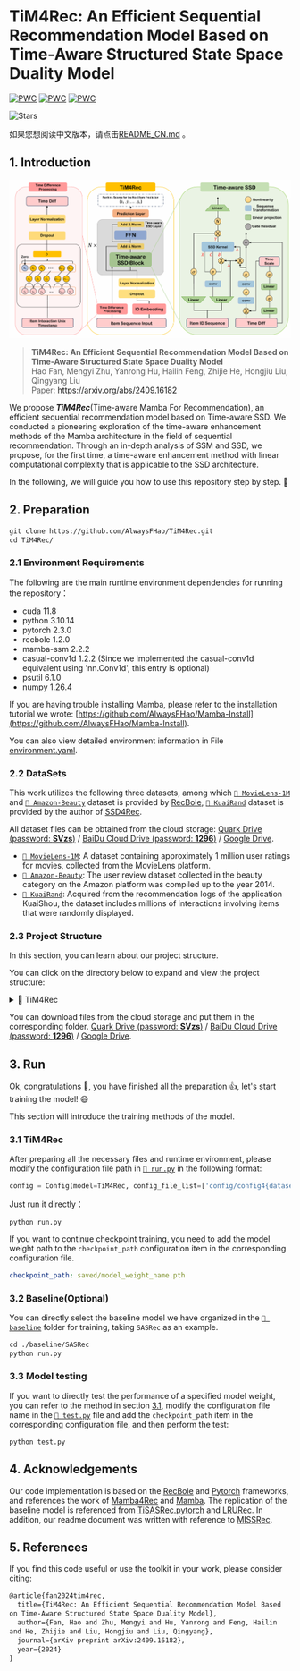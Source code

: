 # TiM4Rec: An Efficient Sequential Recommendation Model Based on Time-Aware Structured State Space Duality Model

[![PWC](https://img.shields.io/endpoint.svg?url=https://paperswithcode.com/badge/tim4rec-an-efficient-sequential/sequential-recommendation-on-movielens-1m)](https://paperswithcode.com/sota/sequential-recommendation-on-movielens-1m?p=tim4rec-an-efficient-sequential)
[![PWC](https://img.shields.io/endpoint.svg?url=https://paperswithcode.com/badge/tim4rec-an-efficient-sequential/sequential-recommendation-on-kuairand)](https://paperswithcode.com/sota/sequential-recommendation-on-kuairand?p=tim4rec-an-efficient-sequential)
[![PWC](https://img.shields.io/endpoint.svg?url=https://paperswithcode.com/badge/tim4rec-an-efficient-sequential/sequential-recommendation-on-amazon-beauty)](https://paperswithcode.com/sota/sequential-recommendation-on-amazon-beauty?p=tim4rec-an-efficient-sequential)

![Stars](https://img.shields.io/github/stars/AlwaysFHao/TiM4Rec)

[//]: # (Due to the laboratory regulations, the article has not been officially published before the model source code is not allowed to be published, )

[//]: # (so the current repository is not complete, but do not worry, we will supplement the complete model code immediately after the article is officially published. )

[//]: # (You can also first check the performance of the **TiM4Rec** model by using the training log files we published. 😊)

如果您想阅读中文版本，请点击[README_CN.md](README_CN.md) 。
## 1. Introduction
  <p align="center">
    <img src="assert/tim4rec.png" alt="overview_of_tim4rec"/>
  </p>

> **TiM4Rec: An Efficient Sequential Recommendation Model Based on Time-Aware Structured State Space Duality Model**\
> Hao Fan, Mengyi Zhu, Yanrong Hu, Hailin Feng, Zhijie He, Hongjiu Liu, Qingyang Liu\
> Paper: https://arxiv.org/abs/2409.16182

We propose ***TiM4Rec***(Time-aware Mamba For Recommendation), an efficient sequential recommendation model based on Time-aware SSD. 
We conducted a pioneering exploration of the time-aware enhancement methods of the Mamba architecture in the field of sequential recommendation. 
Through an in-depth analysis of SSM and SSD, we propose, for the first time, a time-aware enhancement method with linear computational complexity that is applicable to the SSD architecture. 


In the following, we will guide you how to use this repository step by step. 🤗

## 2. Preparation
```shell
git clone https://github.com/AlwaysFHao/TiM4Rec.git
cd TiM4Rec/
```

### 2.1 Environment Requirements
The following are the main runtime environment dependencies for running the repository：
- cuda 11.8
- python 3.10.14
- pytorch 2.3.0
- recbole 1.2.0
- mamba-ssm 2.2.2
- casual-conv1d 1.2.2 (Since we implemented the casual-conv1d equivalent using 'nn.Conv1d', this entry is optional)
- psutil 6.1.0
- numpy 1.26.4

If you are having trouble installing Mamba, please refer to the installation tutorial we wrote: [https://github.com/AlwaysFHao/Mamba-Install](https://github.com/AlwaysFHao/Mamba-Install).

You can also view detailed environment information in File [environment.yaml](environment.yaml).

### 2.2 DataSets
This work utilizes the following three datasets, among which [`🎦 MovieLens-1M`](https://grouplens.org/datasets/movielens/) and [`🛒 Amazon-Beauty`](https://jmcauley.ucsd.edu/data/amazon/index_2014.html) dataset is provided by [RecBole](https://github.com/RUCAIBox/RecSysDatasets), [`📱 KuaiRand`](https://kuairand.com/) dataset is provided by the author of [SSD4Rec](https://arxiv.org/abs/2409.01192). 

All dataset files can be obtained from the cloud storage: [Quark Drive (password: **SVzs**)](https://pan.quark.cn/s/8bb746acc798) / [BaiDu Cloud Drive (password: **1296**)](https://pan.baidu.com/s/10GUBfkdqd7iPiXTw5ulQtA?pwd=1296) / [Google Drive](https://drive.google.com/drive/folders/11_tqDeG5oA4c6Bz7tjgEnMTeI6BbnCUr?usp=sharing). 

- [`🎦 MovieLens-1M`](https://grouplens.org/datasets/movielens/): A dataset containing approximately 1 million user ratings for movies, collected from the MovieLens platform.
- [`🛒 Amazon-Beauty`](https://jmcauley.ucsd.edu/data/amazon/index_2014.html): The user review dataset collected in the beauty category on the Amazon platform was compiled up to the year 2014. 
- [`📱 KuaiRand`](https://kuairand.com/): Acquired from the recommendation logs of the application KuaiShou, the dataset includes millions of interactions involving items that were randomly displayed.

### 2.3 Project Structure
In this section, you can learn about our project structure. 

You can click on the directory below to expand and view the project structure: 

<details><summary>📁 TiM4Rec</summary>
<ul>
    <li>📁 assert | (Store readme related images) </li>
    <li>📁 baseline | (The baseline model is covered in the paper) </li>
    <ul>
        <li>📁 BERT4Rec</li>
        <ul>
            <li>📜 config.yaml</li>
            <li>🐍 run.py</li>
        </ul>
        <li>📁 ...</li>
    </ul>
    <li>📁 config | (Configuration file for TiM4Rec model) </li>
    <ul>
        <li>📜 config4beauty_64d.yaml</li>
        <li>📜 config4kuai_64d.yaml</li>
        <li>📜 config4movie_64d.yaml</li>
        <li>📜 config4movie_256d.yaml</li>
    </ul>
    <li>📁 dataset | (Store dataset files) </li>
    <ul>
        <li>📁 amazon-beauty</li>
        <ul>
            <li>📖 amazon-beauty.inter</li>
            <li>📖 amazon-beauty.item</li>
        </ul>
        <li>📁 ... </li>
    </ul>
    <li>📁 log | (Training log file)</li>
    <li>📁 log_tensorboard | (Training log file of tensorboard)</li>
    <li>📁 saved | (Saved model weight file)</li>
    <li>📜 environment.yaml</li>
    <li>🐍 run.py</li>
    <li>🐍 ssd.py</li>
    <li>🐍 test.py</li>
    <li>🐍 tim4rec.py</li>
</ul>
</details>

You can download files from the cloud storage and put them in the corresponding folder. [Quark Drive (password: **SVzs**)](https://pan.quark.cn/s/8bb746acc798) / [BaiDu Cloud Drive (password: **1296**)](https://pan.baidu.com/s/10GUBfkdqd7iPiXTw5ulQtA?pwd=1296) / [Google Drive](https://drive.google.com/drive/folders/11_tqDeG5oA4c6Bz7tjgEnMTeI6BbnCUr?usp=sharing).

## 3. Run
Ok, congratulations 🎇, you have finished all the preparation 👍, let's start training the model! 😄 

This section will introduce the training methods of the model. 

### 3.1 TiM4Rec
After preparing all the necessary files and runtime environment, please modify the configuration file path in [`🐍 run.py`](run.py) in the following format:
```python
config = Config(model=TiM4Rec, config_file_list=['config/config4{dataset_name}_{dim}d.yaml'])
```
Just run it directly：
```shell
python run.py
```
If you want to continue checkpoint training, you need to add the model weight path to the `checkpoint_path` configuration item in the corresponding configuration file. 
```yaml
checkpoint_path: saved/model_weight_name.pth
```

### 3.2 Baseline(Optional)
You can directly select the baseline model we have organized in the [`📁 baseline`](baseline) folder for training, taking `SASRec` as an example.
```shell
cd ./baseline/SASRec
python run.py
```
### 3.3 Model testing
If you want to directly test the performance of a specified model weight, you can refer to the method in section [3.1](#31-tim4rec), modify the configuration file name in the [`🐍 test.py`](test.py) file and add the `checkpoint_path` item in the corresponding configuration file, and then perform the test:
```shell
python test.py
```

## 4. Acknowledgements
Our code implementation is based on the [RecBole](https://github.com/RUCAIBox/RecBole) and [Pytorch](https://github.com/pytorch/pytorch) frameworks, and references the work of [Mamba4Rec](https://github.com/chengkai-liu/Mamba4Rec) and [Mamba](https://github.com/state-spaces/mamba). 
The replication of the baseline model is referenced from [TiSASRec.pytorch](https://github.com/pmixer/TiSASRec.pytorch) and [LRURec](https://github.com/yueqirex/LRURec). 
In addition, our readme document was written with reference to [MISSRec](https://github.com/gimpong/MM23-MISSRec).

## 5. References
If you find this code useful or use the toolkit in your work, please consider citing:
```
@article{fan2024tim4rec,
  title={TiM4Rec: An Efficient Sequential Recommendation Model Based on Time-Aware Structured State Space Duality Model},
  author={Fan, Hao and Zhu, Mengyi and Hu, Yanrong and Feng, Hailin and He, Zhijie and Liu, Hongjiu and Liu, Qingyang},
  journal={arXiv preprint arXiv:2409.16182},
  year={2024}
}
```